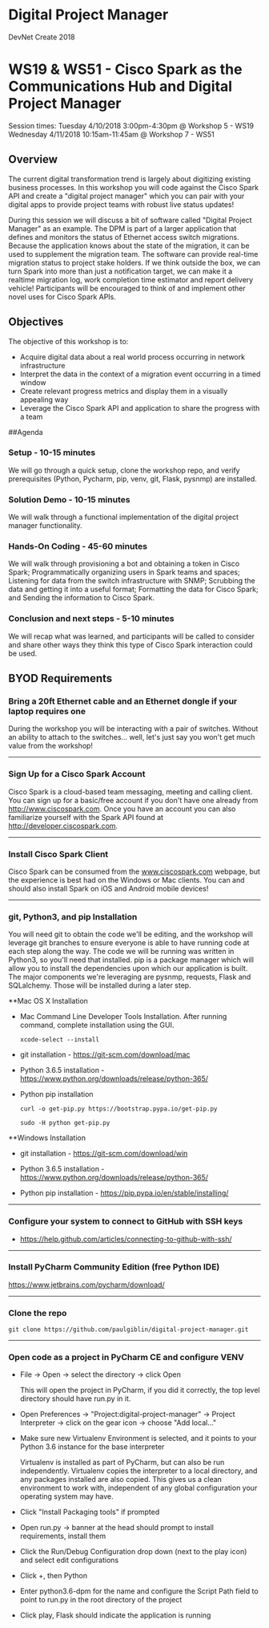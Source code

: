 # Digital Project Manager
DevNet Create 2018

# WS19 & WS51 - Cisco Spark as the Communications Hub and Digital Project Manager
Session times:
Tuesday 4/10/2018 3:00pm-4:30pm @ Workshop 5 - WS19
Wednesday 4/11/2018 10:15am-11:45am @ Workshop 7 - WS51

## Overview
The current digital transformation trend is largely about digitizing existing business processes. In this workshop you will code against the Cisco Spark API and create a "digital project manager" which you can pair with your digital apps to provide project teams with robust live status updates!

During this session we will discuss a bit of software called "Digital Project Manager" as an example. The DPM is part of a larger application that defines and monitors the status of Ethernet access switch migrations. Because the application knows about the state of the migration, it can be used to supplement the migration team. The software can provide real-time migration status to project stake holders. If we think outside the box, we can turn Spark into more than just a notification target, we can make it a realtime migration log, work completion time estimator and report delivery vehicle! Participants will be encouraged to think of and implement other novel uses for Cisco Spark APIs.

## Objectives
The objective of this workshop is to:

* Acquire digital data about a real world process occurring in network infrastructure
* Interpret the data in the context of a migration event occurring in a timed window
* Create relevant progress metrics and display them in a visually appealing way
* Leverage the Cisco Spark API and application to share the progress with a team

##Agenda

### Setup - 10-15 minutes
We will go through a quick setup, clone the workshop repo, and verify prerequisites (Python, Pycharm, pip, venv, git, Flask, pysnmp) are installed.

### Solution Demo - 10-15 minutes
We will walk through a functional implementation of the digital project manager functionality.

### Hands-On Coding - 45-60 minutes
We will walk through provisioning a bot and obtaining a token in Cisco Spark; Programmatically organizing users in Spark teams and spaces; Listening for data from the switch infrastructure with SNMP; Scrubbing the data and getting it into a useful format; Formatting the data for Cisco Spark; and Sending the information to Cisco Spark.

### Conclusion and next steps - 5-10 minutes
We will recap what was learned, and participants will be called to consider and share other ways they think this type of Cisco Spark interaction could be used.

## BYOD Requirements
### Bring a 20ft Ethernet cable and an Ethernet dongle if your laptop requires one
During the workshop you will be interacting with a pair of switches. Without an ability to attach to the switches... well, let's just say you won't get much value from the workshop!

---

### Sign Up for a Cisco Spark Account
Cisco Spark is a cloud-based team messaging, meeting and calling client. You can sign up for a basic/free account if you don't have one already from http://www.ciscospark.com. Once you have an account you can also familiarize yourself with the Spark API found at http://developer.ciscospark.com.

---
### Install Cisco Spark Client
Cisco Spark can be consumed from the www.ciscospark.com webpage, but the experience is best had on the Windows or Mac clients. You can and should also install Spark on iOS and Android mobile devices!

---

### git, Python3, and pip Installation
You will need git to obtain the code we'll be editing, and the workshop will leverage git branches to ensure everyone is able to have running code at each step along the way. The code we will be running was written in Python3, so you'll need that installed. pip is a package manager which will allow you to install the dependencies upon which our application is built. The major components we're leveraging are pysnmp, requests, Flask and SQLalchemy. Those will be installed during a later step.

**Mac OS X Installation

* Mac Command Line Developer Tools Installation. After running command, complete installation using the GUI.

  `xcode-select --install`          

* git installation - https://git-scm.com/download/mac

* Python 3.6.5 installation - https://www.python.org/downloads/release/python-365/

* Python pip installation

  `curl -o get-pip.py https://bootstrap.pypa.io/get-pip.py`
  
  `sudo -H python get-pip.py`

**Windows Installation

* git installation - https://git-scm.com/download/win

* Python 3.6.5 installation - https://www.python.org/downloads/release/python-365/

* Python pip installation - https://pip.pypa.io/en/stable/installing/

---

### Configure your system to connect to GitHub with SSH keys
* https://help.github.com/articles/connecting-to-github-with-ssh/

---

### Install PyCharm Community Edition (free Python IDE)
https://www.jetbrains.com/pycharm/download/

---

### Clone the repo
`git clone https://github.com/paulgiblin/digital-project-manager.git`

---

### Open code as a project in PyCharm CE and configure VENV

* File -> Open -> select the directory -> click Open

  This will open the project in PyCharm, if you did it correctly, the top level directory should have run.py in it.
  
* Open Preferences -> "Project:digital-project-manager" -> Project Interpreter -> click on the gear icon -> choose "Add local..."

* Make sure new Virtualenv Environment is selected, and it points to your Python 3.6 instance for the base interpreter

  Virtualenv is installed as part of PyCharm, but can also be run independently. Virtualenv copies the interpreter to a local directory, and any packages installed are also copied. This gives us a clean environment to work with, independent of any global configuration your operating system may have.
  
* Click "Install Packaging tools" if prompted

* Open run.py -> banner at the head should prompt to install requirements, install them

* Click the Run/Debug Configuration drop down (next to the play icon) and select edit configurations

* Click +, then Python

* Enter python3.6-dpm for the name and configure the Script Path field to point to run.py in the root directory of the project

* Click play, Flask should indicate the application is running




